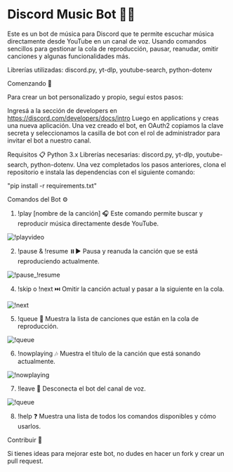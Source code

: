 
# Discord Music Bot 🎵🎶


Este es un bot de música para Discord que te permite escuchar música directamente desde YouTube en un canal de voz. Usando comandos sencillos para gestionar la cola de reproducción, pausar, reanudar, omitir canciones y algunas funcionalidades más.

Librerías utilizadas: discord.py, yt-dlp, youtube-search, python-dotenv

Comenzando 🚀

Para crear un bot personalizado y propio, seguí estos pasos:

Ingresá a la sección de developers en https://discord.com/developers/docs/intro
Luego en applications y creas una nueva aplicación.
Una vez creado el bot, en OAuth2 copiamos la clave secreta y seleccionamos la casilla de bot con el rol de administrador para invitar el bot a nuestro canal.


Requisitos 📋
Python 3.x
Librerías necesarias: discord.py, yt-dlp, youtube-search, python-dotenv.
Una vez completados los pasos anteriores, clona el repositorio e instala las dependencias con el siguiente comando:

"pip install -r requirements.txt"


Comandos del Bot ⚙️

1. !play [nombre de la canción] 🎧
Este comando permite buscar y reproducir música directamente desde YouTube.

![!playvideo](https://github.com/user-attachments/assets/2f412c2a-2d50-4395-981c-a7644acd7426)

2. !pause & !resume ⏸️▶️
Pausa y reanuda la canción que se está reproduciendo actualmente.

![!pause_!resume](https://github.com/user-attachments/assets/c0ef6ae5-e7e2-4f8e-9e1c-308a1a99f0d3)

4. !skip o !next ⏭️
Omitir la canción actual y pasar a la siguiente en la cola.

![!next](https://github.com/user-attachments/assets/8c39fc0d-a85c-4857-a043-a00856dc6164)

5. !queue 📜
Muestra la lista de canciones que están en la cola de reproducción.

![!queue](https://github.com/user-attachments/assets/f83944ca-4110-46dc-824f-03a203c196ba)

6. !nowplaying 🎶
Muestra el título de la canción que está sonando actualmente.

![!nowplaying](https://github.com/user-attachments/assets/fa3c36ab-7d82-4094-9f0b-068e5dde374b)

7. !leave 👋
Desconecta el bot del canal de voz.

![!queue](https://github.com/user-attachments/assets/76305fb2-5129-45c1-8a7e-0777a1e38e25)

8. !help ❓
Muestra una lista de todos los comandos disponibles y cómo usarlos.

Contribuir 🤝

Si tienes ideas para mejorar este bot, no dudes en hacer un fork y crear un pull request.




